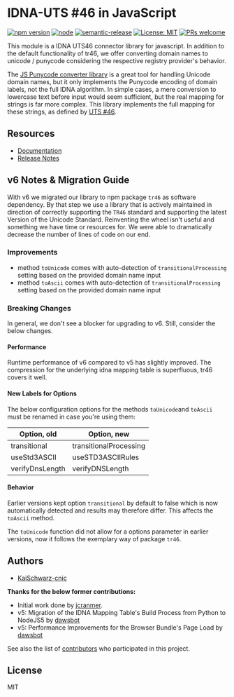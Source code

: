 # IDNA-UTS #46 in JavaScript

[![npm version](https://img.shields.io/npm/v/idna-uts46-hx.svg?style=flat)](https://www.npmjs.com/package/idna-uts46-hx)
[![node](https://img.shields.io/node/v/idna-uts46-hx.svg)](https://www.npmjs.com/package/idna-uts46-hx)
[![semantic-release](https://img.shields.io/badge/%20%20%F0%9F%93%A6%F0%9F%9A%80-semantic--release-e10079.svg)](https://github.com/semantic-release/semantic-release)
[![License: MIT](https://img.shields.io/badge/License-MIT-blue.svg)](https://opensource.org/licenses/MIT)
[![PRs welcome](https://img.shields.io/badge/PRs-welcome-brightgreen.svg)](https://github.com/hexonet/idna-uts46/blob/master/CONTRIBUTING.md)

This module is a IDNA UTS46 connector library for javascript. In addition to the default functionality of tr46, we offer converting domain names to unicode / punycode considering the respective registry provider's behavior.

The [JS Punycode converter library](https://github.com/bestiejs/punycode.js/) is
a great tool for handling Unicode domain names, but it only implements the
Punycode encoding of domain labels, not the full IDNA algorithm. In simple
cases, a mere conversion to lowercase text before input would seem sufficient,
but the real mapping for strings is far more complex. This library implements
the full mapping for these strings, as defined by
[UTS #46](http://unicode.org/reports/tr46/).

## Resources

- [Documentation](https://support.centralnicreseller.com/hc/en-gb/articles/13509920188061-JavaScript-based-IDN-Converter)
- [Release Notes](https://github.com/hexonet/idna-uts46/releases)

## v6 Notes & Migration Guide

With v6 we migrated our library to npm package `tr46` as software dependency. By that step we use a library that is actively maintained in direction of correctly supporting the `TR46` standard and supporting the latest Version of the Unicode Standard. Reinventing the wheel isn't useful and something we have time or resources for. We were able to dramatically decrease the number of lines of code on our end.

### Improvements

- method `toUnicode` comes with auto-detection of `transitionalProcessing` setting based on the provided domain name input
- method `toAscii` comes with auto-detection of `transitionalProcessing` setting based on the provided domain name input

### Breaking Changes

In general, we don't see a blocker for upgrading to v6. Still, consider the below changes.

#### Performance

Runtime performance of v6 compared to v5 has slightly improved. The compression for the underlying idna mapping table is superfluous, tr46 covers it well.

#### New Labels for Options

The below configuration options for the methods `toUnicode`and `toAscii` must be renamed in case you're using them:

| **Option, old** | **Option, new**        |
| --------------- | ---------------------- |
| transitional    | transitionalProcessing |
| useStd3ASCII    | useSTD3ASCIIRules      |
| verifyDnsLength | verifyDNSLength        |

#### Behavior

Earlier versions kept option `transitional` by default to false which is now automatically detected and results may therefore differ.
This affects the `toAscii` method.

The `toUnicode` function did not allow for a options parameter in earlier versions, now it follows the exemplary way of package `tr46`.

## Authors

- [KaiSchwarz-cnic](https://github.com/kaischwarz-cnic)

**Thanks for the below former contributions:**

- Initial work done by [jcranmer](https://github.com/jcranmer).
- v5: Migration of the IDNA Mapping Table's Build Process from Python to NodeJS5 by [dawsbot](https://github.com/dawsbot)
- v5: Performance Improvements for the Browser Bundle's Page Load by [dawsbot](https://github.com/dawsbot)

See also the list of [contributors](https://github.com/hexonet/idna-uts46/graphs/contributors) who participated in this project.

## License

MIT

